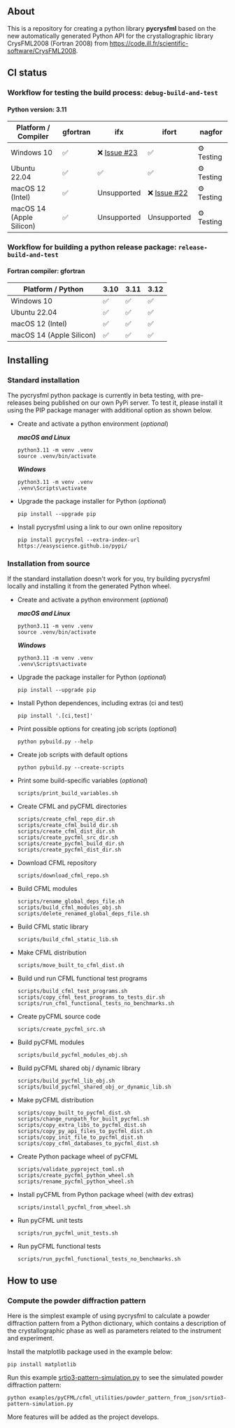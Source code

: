 ## About

This is a repository for creating a python library **pycrysfml** based on the new automatically generated Python API for the crystallographic library CrysFML2008 (Fortran 2008) from https://code.ill.fr/scientific-software/CrysFML2008.

## CI status

### Workflow for testing the build process: `debug-build-and-test`

#### Python version: 3.11

| Platform / Compiler       | gfortran | ifx                | ifort             | nagfor       |
| ------------------------- | -------- |--------------------|-------------------|--------------|
| Windows 10                | ✅       | ❌ [Issue #23](https://github.com/EasyScience/PyCrysFML/issues/23) | ✅                 | ⚙️ Testing   |
| Ubuntu 22.04              | ✅       | ✅                  | ✅                 | ⚙️ Testing   |
| macOS 12 (Intel)          | ✅       | Unsupported        | ❌ [Issue #22](https://github.com/EasyScience/PyCrysFML/issues/22) | ⚙️ Testing   |
| macOS 14 (Apple Silicon)  | ✅       | Unsupported        | Unsupported       | ⚙️ Testing   |

### Workflow for building a python release package: `release-build-and-test`

#### Fortran compiler: gfortran

| Platform / Python         | 3.10 | 3.11 | 3.12 |
| ------------------------- | ---- | ---- | ---- |
| Windows 10                | ✅   | ✅   | ✅   |
| Ubuntu 22.04              | ✅   | ✅   | ✅   |
| macOS 12 (Intel)          | ✅   | ✅   | ✅   |
| macOS 14 (Apple Silicon)  | ✅   | ✅   | ✅   |

## Installing

### Standard installation

The pycrysfml python package is currently in beta testing, with pre-releases being published on our own PyPi server. To test it, please install it using the PIP package manager with additional option as shown below.

* Create and activate a python environment (_optional_)

  ***macOS and Linux***

  ```
  python3.11 -m venv .venv
  source .venv/bin/activate
  ```

  ***Windows***

  ```
  python3.11 -m venv .venv
  .venv\Scripts\activate
  ```

* Upgrade the package installer for Python (_optional_)

  ```
  pip install --upgrade pip
  ```

* Install pycrysfml using a link to our own online repository

  ```
  pip install pycrysfml --extra-index-url https://easyscience.github.io/pypi/
  ```

### Installation from source

If the standard installation doesn't work for you, try building pycrysfml locally and installing it from the generated Python wheel.

* Create and activate a python environment (_optional_)

  ***macOS and Linux***

  ```
  python3.11 -m venv .venv
  source .venv/bin/activate
  ```

  ***Windows***

  ```
  python3.11 -m venv .venv
  .venv\Scripts\activate
  ```

* Upgrade the package installer for Python (_optional_)

  ```
  pip install --upgrade pip
  ```

* Install Python dependences, including extras (ci and test)

  ```
  pip install '.[ci,test]'
  ```

* Print possible options for creating job scripts (_optional_)

  ```
  python pybuild.py --help
  ```

* Create job scripts with default options

  ```
  python pybuild.py --create-scripts
  ```

* Print some build-specific variables (_optional_)

  ```
  scripts/print_build_variables.sh
  ```

* Create CFML and pyCFML directories

  ```
  scripts/create_cfml_repo_dir.sh
  scripts/create_cfml_build_dir.sh
  scripts/create_cfml_dist_dir.sh
  scripts/create_pycfml_src_dir.sh
  scripts/create_pycfml_build_dir.sh
  scripts/create_pycfml_dist_dir.sh
  ```

* Download CFML repository

  ```
  scripts/download_cfml_repo.sh
  ```

* Build CFML modules

  ```
  scripts/rename_global_deps_file.sh
  scripts/build_cfml_modules_obj.sh
  scripts/delete_renamed_global_deps_file.sh
  ```

* Build CFML static library

  ```
  scripts/build_cfml_static_lib.sh
  ```

* Make CFML distribution

  ```
  scripts/move_built_to_cfml_dist.sh
  ```

* Build und run CFML functional test programs

  ```
  scripts/build_cfml_test_programs.sh
  scripts/copy_cfml_test_programs_to_tests_dir.sh
  scripts/run_cfml_functional_tests_no_benchmarks.sh
  ```

* Create pyCFML source code

  ```
  scripts/create_pycfml_src.sh
  ```

* Build pyCFML modules

  ```
  scripts/build_pycfml_modules_obj.sh
  ```

* Build pyCFML shared obj / dynamic library

  ```
  scripts/build_pycfml_lib_obj.sh
  scripts/build_pycfml_shared_obj_or_dynamic_lib.sh
  ```

* Make pyCFML distribution

  ```
  scripts/copy_built_to_pycfml_dist.sh
  scripts/change_runpath_for_built_pycfml.sh
  scripts/copy_extra_libs_to_pycfml_dist.sh
  scripts/copy_py_api_files_to_pycfml_dist.sh
  scripts/copy_init_file_to_pycfml_dist.sh
  scripts/copy_cfml_databases_to_pycfml_dist.sh
  ```

* Create Python package wheel of pyCFML

  ```
  scripts/validate_pyproject_toml.sh
  scripts/create_pycfml_python_wheel.sh
  scripts/rename_pycfml_python_wheel.sh
  ```

* Install pyCFML from Python package wheel (with dev extras)

  ```
  scripts/install_pycfml_from_wheel.sh
  ```

* Run pyCFML unit tests

  ```
  scripts/run_pycfml_unit_tests.sh
  ```

* Run pyCFML functional tests

  ```
  scripts/run_pycfml_functional_tests_no_benchmarks.sh
  ```

## How to use

### Compute the powder diffraction pattern

Here is the simplest example of using pycrysfml to calculate a powder diffraction pattern from a Python dictionary, which contains a description of the crystallographic phase as well as parameters related to the instrument and experiment.

Install the matplotlib package used in the example below:

```
pip install matplotlib
```

Run this example [srtio3-pattern-simulation.py](examples/pyCFML/cfml_utilities/powder_pattern_from_json/srtio3-pattern-simulation.py) to see the simulated powder diffraction pattern:

```
python examples/pyCFML/cfml_utilities/powder_pattern_from_json/srtio3-pattern-simulation.py
```

More features will be added as the project develops.
